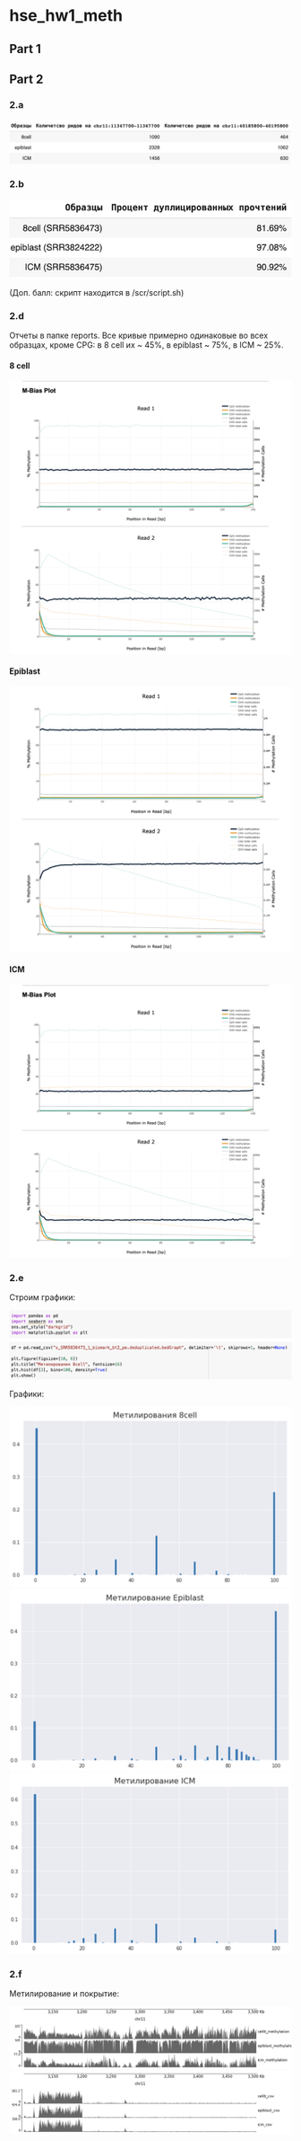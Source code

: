 # hse_hw1_meth
## Part 1

## Part 2
### 2.a

![alt](./screenshots/task2a.png)

### 2.b

![alt](./screenshots/task2b.png)

(Доп. балл: скрипт находится в /scr/script.sh)

### 2.d

Отчеты в папке reports. Все кривые примерно одинаковые во всех образцах, кроме CPG: в 8 cell их ~ 45%, в epiblast ~ 75%, в ICM ~ 25%.

#### 8 cell
![alt](./screenshots/m-bias-8cell.png)
#### Epiblast
![alt](./screenshots/m-bias-epi.png)
#### ICM
![alt](./screenshots/m-bias-ICM.png)

### 2.e

Строим графики:

![alt](./screenshots/example.png)

Графики:

![alt](./screenshots/graph8cell.png)
![alt](./screenshots/graphepi.png)
![alt](./screenshots/graphicm.png)

### 2.f

Метилирование и покрытие:

![alt](./screenshots/image_myth.png)
![alt](./screenshots/image_cov.png)
